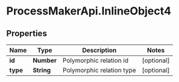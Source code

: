 # ProcessMakerApi.InlineObject4

## Properties

Name | Type | Description | Notes
------------ | ------------- | ------------- | -------------
**id** | **Number** | Polymorphic relation id | [optional] 
**type** | **String** | Polymorphic relation type | [optional] 


